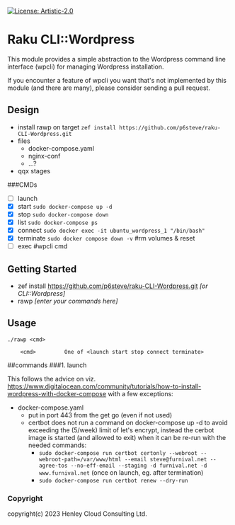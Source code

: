 [![License: Artistic-2.0](https://img.shields.io/badge/License-Artistic%202.0-0298c3.svg)](https://opensource.org/licenses/Artistic-2.0)

# Raku CLI::Wordpress

This module provides a simple abstraction to the Wordpress command line interface (wpcli) for managing Wordpress installation.

If you encounter a feature of wpcli you want that's not implemented by this module (and there are many), please consider sending a pull request.

## Design
- install rawp on target
```zef install https://github.com/p6steve/raku-CLI-Wordpress.git```
- files
  - docker-compose.yaml 
  - nginx-conf
  - …?
- qqx stages

###CMDs
- [ ] launch
- [x] start ```sudo docker-compose up -d```
- [x] stop ```sudo docker-compose down```
- [x] list ```sudo docker-compose ps```
- [x] connect ```sudo docker exec -it ubuntu_wordpress_1 "/bin/bash"```
- [x] terminate ```sudo docker compose down -v```  #rm volumes & reset
- [ ] exec #wpcli cmd

## Getting Started
- zef install https://github.com/p6steve/raku-CLI-Wordpress.git _[or CLI::Wordpress]_
- rawp _[enter your commands here]_

## Usage
```
./rawp <cmd>
  
    <cmd>         One of <launch start stop connect terminate>
```

##commands
###1. launch

This follows the advice on viz. https://www.digitalocean.com/community/tutorials/how-to-install-wordpress-with-docker-compose with a few exceptions:
- docker-compose.yaml
  - put in port 443 from the get go (even if not used)
  - certbot does not run a command on docker-compose up -d to avoid exceeding the (5/week) limit of let's encrypt, instead the cerbot image is started (and allowed to exit) when it can be re-run with the needed commands:
     - ```sudo docker-compose run certbot certonly --webroot --webroot-path=/var/www/html --email steve@furnival.net --agree-tos --no-eff-email --staging -d furnival.net -d www.furnival.net``` (once on launch, eg. after termination)
     - ```sudo docker-compose run certbot renew --dry-run```




### Copyright
copyright(c) 2023 Henley Cloud Consulting Ltd.
